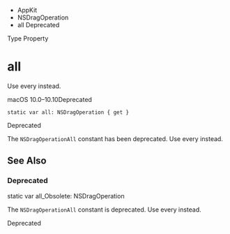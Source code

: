 

- AppKit
- NSDragOperation
-  all Deprecated

Type Property

# all

Use every instead.

macOS 10.0–10.10Deprecated

``` source
static var all: NSDragOperation { get }
```

Deprecated

The `NSDragOperationAll` constant has been deprecated. Use every instead.

## See Also

### Deprecated

static var all_Obsolete: NSDragOperation

The `NSDragOperationAll` constant is deprecated. Use every instead.

Deprecated

